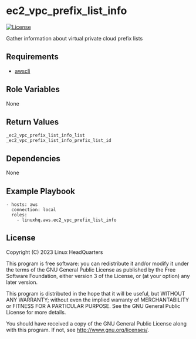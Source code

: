 # ec2\_vpc\_prefix\_list\_info

[![License](https://img.shields.io/badge/license-GPLv3-lightgreen)](https://www.gnu.org/licenses/gpl-3.0.en.html#license-text)

Gather information about virtual private cloud prefix lists

## Requirements

* [awscli](https://pypi.org/project/awscli)

## Role Variables

None

## Return Values

    _ec2_vpc_prefix_list_info_list
    _ec2_vpc_prefix_list_info_prefix_list_id

## Dependencies

None

## Example Playbook

    - hosts: aws
      connection: local
      roles:
        - linuxhq.aws.ec2_vpc_prefix_list_info

## License

Copyright (C) 2023 Linux HeadQuarters

This program is free software: you can redistribute it and/or modify
it under the terms of the GNU General Public License as published by
the Free Software Foundation, either version 3 of the License, or
(at your option) any later version.

This program is distributed in the hope that it will be useful,
but WITHOUT ANY WARRANTY; without even the implied warranty of
MERCHANTABILITY or FITNESS FOR A PARTICULAR PURPOSE. See the
GNU General Public License for more details.

You should have received a copy of the GNU General Public License
along with this program. If not, see <http://www.gnu.org/licenses/>.
